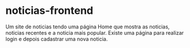 # noticias-frontend
 Um site de noticias tendo uma página Home que mostra as noticias, noticias recentes e a noticia mais popular. Existe uma página para realizar login e depois cadastrar uma nova noticia.

